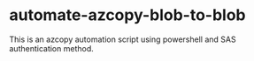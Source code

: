 # automate-azcopy-blob-to-blob
This is an azcopy automation script using powershell and SAS authentication method.
